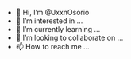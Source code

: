 - 👋 Hi, I’m @JxxnOsorio
- 👀 I’m interested in ...
- 🌱 I’m currently learning ...
- 💞️ I’m looking to collaborate on ...
- 📫 How to reach me ...

<!---
JxxnOsorio/JxxnOsorio is a ✨ special ✨ repository because its `README.md` (this file) appears on your GitHub profile.
You can click the Preview link to take a look at your changes.
--->
